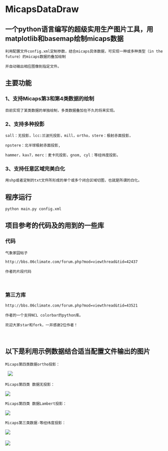 # MicapsDataDraw 

## 一个python语言编写的超级实用生产图片工具，用matplotlib和basemap绘制micaps数据

    利用配置文件config.xml定制参数，结合micaps具体数据，可实现一种或多种类型（in the future）的micaps数据的叠加绘制

    并自动输出相应图像到指定文件。

## 主要功能

### 1、支持Micaps第3和第4类数据的绘制

    目前实现了某类数据的单独绘制，多类数据叠加在不久的将来实现。

### 2、支持多种投影

    sall：无投影，lcc:兰波托投影，mill，ortho，stere：极射赤面投影，

    npstere：北半球极射赤面投影, 
    
    hammer，kav7，merc：麦卡托投影，gnom, cyl：等经纬度投影。

### 3、支持任意区域完美白化

    用shp或者定制的txt文件所形成的单个或多个闭合区域切图，也就是所谓的白化。

## 程序运行

    python main.py config.xml

## 项目参考的代码及的用到的一些库

### 代码

    气象家园帖子
 
    http://bbs.06climate.com/forum.php?mod=viewthread&tid=42437
   
    作者的片段代码
   
### 第三方库
   
    http://bbs.06climate.com/forum.php?mod=viewthread&tid=43521
   
    作者的一个支持NCL colorbar的python库。
   
    欢迎大家star和fork，一并感谢2位作者！
   
## 以下是利用示例数据结合适当配置文件输出的图片

    Micaps第四类数据ortho投影：
   
![](https://github.com/flashlxy/MicapsDataDraw/raw/master/images/3.png)

    Micaps第四类 数据无投影：

![](https://github.com/flashlxy/MicapsDataDraw/raw/master/images/2.png)

    Micaps第四类 数据Lambert投影：

![](https://github.com/flashlxy/MicapsDataDraw/raw/master/images/1.png)

    Micaps第三类数据-等经纬度投影：

![](https://github.com/flashlxy/MicapsDataDraw/raw/master/images/4.png)
   
##### ![](https://github.com/flashlxy/MicapsDataDraw/raw/master/jxlogo.png) 
   
   
   
